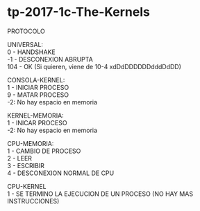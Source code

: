 # tp-2017-1c-The-Kernels

PROTOCOLO

UNIVERSAL:<br/>
0 - HANDSHAKE<br/>
-1 - DESCONEXION ABRUPTA<br/>
104 - OK (Si quieren, viene de 10-4 xdDdDDDDDDdddDdDD)<br/>

CONSOLA-KERNEL:<br/>
1 - INICIAR PROCESO<br/>
9 - MATAR PROCESO<br/>
-2: No hay espacio en memoria<br/>

KERNEL-MEMORIA:<br/>
1 - INICAR PROCESO<br/>
-2: No hay espacio en memoria<br/>

CPU-MEMORIA:<br/>
1 - CAMBIO DE PROCESO<br/>
2 - LEER<br/>
3 - ESCRIBIR<br/>
4 - DESCONEXION NORMAL DE CPU<br/>

CPU-KERNEL<br/>
1 - SE TERMINO LA EJECUCION DE UN PROCESO (NO HAY MAS INSTRUCCIONES)<br/>
